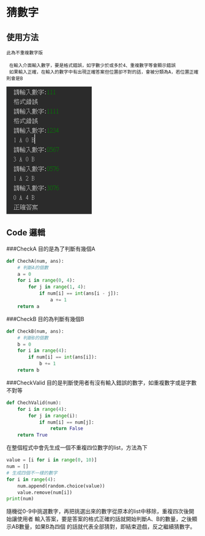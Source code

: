 # 猜數字

##  使用方法   
    此為不重複數字版

     在輸入介面輸入數字，要是格式錯誤，如字數少於或多於4、重複數字等會顯示錯誤
     如果輸入正確，在輸入的數字中有出現正確答案但位置卻不對的話，會被分類為A，若位置正確則會是B
![GITHUB](結果.png "結果") 


## Code 邏輯

###CheckA
    目的是為了判斷有幾個A
```python
def ChechA(num, ans):
    # 判斷A的個數
    a = 0
    for i in range(0, 4):
        for j in range(1, 4):
            if num[i] == int(ans[i - j]):
                a += 1
    return a
```

###CheckB
    目的為判斷有幾個B
```python
def CheckB(num, ans):
    # 判斷B的個數
    b = 0
    for i in range(4):
        if num[i] == int(ans[i]):
            b += 1
    return b
```

###CheckValid
目的是判斷使用者有沒有輸入錯誤的數字，如重複數字或是字數不對等
```python
def ChechValid(num):
    for i in range(4):
        for j in range(i):
            if num[i] == num[j]:
                return False
    return True
```

在整個程式中會先生成一個不重複四位數字的list，方法為下
```python
value = [i for i in range(0, 10)]
num = []
# 生成四個不一樣的數字
for i in range(4):
    num.append(random.choice(value))
    value.remove(num[i])
print(num)
```
隨機從0-9中挑選數字，再把挑選出來的數字從原本的list中移除，重複四次後開始讓使用者
輸入答案，要是答案的格式正確的話就開始判斷A、B的數量，之後顯示AB數量，如果B為四個
的話就代表全部猜對，即結束遊戲，反之繼續猜數字。
